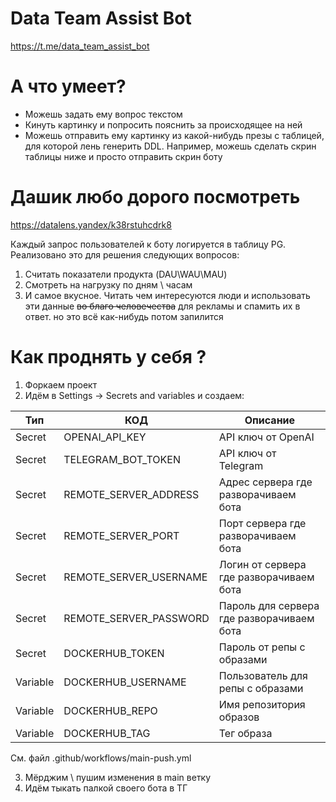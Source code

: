 # Data Team Assist Bot
https://t.me/data_team_assist_bot

# А что умеет? 
- Можешь задать ему вопрос текстом
- Кинуть картинку и попросить пояснить за происходящее на ней
- Можешь отправить ему картинку из какой-нибудь презы с таблицей, для которой лень генерить DDL. Например, можешь сделать скрин таблицы ниже и просто отправить скрин боту

# Дашик любо дорого посмотреть
https://datalens.yandex/k38rstuhcdrk8

Каждый запрос пользователей к боту логируется в таблицу PG. Реализовано это для решения следующих вопросов:
1) Считать показатели продукта (DAU\WAU\MAU)
2) Смотреть на нагрузку по дням \ часам
3) И самое вкусное. Читать чем интересуются люди и использовать эти данные ~~во благо человечества~~ для рекламы и спамить их в ответ. но это всё как-нибудь потом запилится

# Как проднять у себя ? 
1) Форкаем проект
2) Идём в Settings -> Secrets and variables и создаем:

| Тип      | КОД              | Описание
|----------|------------------|---|
| Secret   | OPENAI_API_KEY  | API ключ от OpenAI
| Secret   | TELEGRAM_BOT_TOKEN  | API ключ от Telegram
| Secret   | REMOTE_SERVER_ADDRESS  | Адрес сервера где разворачиваем бота
| Secret   | REMOTE_SERVER_PORT  | Порт сервера где разворачиваем бота
| Secret   | REMOTE_SERVER_USERNAME  | Логин от сервера где разворачиваем бота
| Secret   | REMOTE_SERVER_PASSWORD  | Пароль для сервера где разворачиваем бота
| Secret   | DOCKERHUB_TOKEN  | Пароль от репы с образами
| Variable | DOCKERHUB_USERNAME  | Пользователь для репы с образами
| Variable | DOCKERHUB_REPO  | Имя репозитория образов
| Variable | DOCKERHUB_TAG  | Тег образа

См. файл .github/workflows/main-push.yml

3) Мёрджим \ пушим изменения в main ветку
4) Идём тыкать палкой своего бота в ТГ